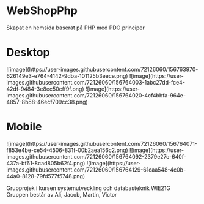 # WebShopPhp

Skapat en hemsida baserat på PHP med PDO principer
<br>
<h1>Desktop</h1>
![image](https://user-images.githubusercontent.com/72126060/156763970-626149e3-e764-4142-9dba-101125b3eece.png)
![image](https://user-images.githubusercontent.com/72126060/156764003-1abc27dd-fce4-42df-9484-3e8ec50cff9f.png)
![image](https://user-images.githubusercontent.com/72126060/156764020-4cf4bbfa-964e-4857-8b58-46ecf709cc38.png)
<br>
<h1>Mobile</h1>
![image](https://user-images.githubusercontent.com/72126060/156764071-f853e4be-ce54-4506-831f-00b2aea156c2.png)
![image](https://user-images.githubusercontent.com/72126060/156764092-2379e27c-640f-437a-bf61-8cad805b62f4.png)
![image](https://user-images.githubusercontent.com/72126060/156764129-61caa548-4c0b-44a0-8128-79fd577f5748.png)

Grupprojek i kursen systemutveckling och databasteknik WIE21G
<br>
Gruppen består av Ali, Jacob, Martin, Victor
